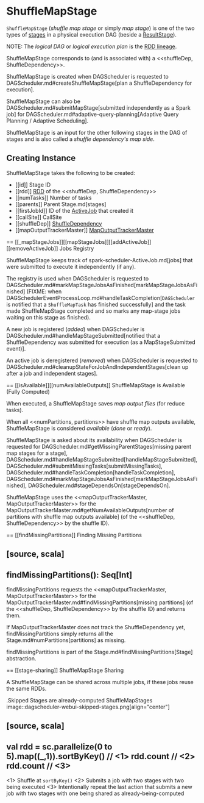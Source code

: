 # ShuffleMapStage

`ShuffleMapStage` (_shuffle map stage_ or simply _map stage_) is one of the two types of [stages](Stage.md) in a physical execution DAG (beside a [ResultStage](ResultStage.md)).

NOTE: The *logical DAG* or *logical execution plan* is the [RDD lineage](../rdd/spark-rdd-lineage.md).

ShuffleMapStage corresponds to (and is associated with) a <<shuffleDep, ShuffleDependency>>.

ShuffleMapStage is created when DAGScheduler is requested to DAGScheduler.md#createShuffleMapStage[plan a ShuffleDependency for execution].

ShuffleMapStage can also be DAGScheduler.md#submitMapStage[submitted independently as a Spark job] for DAGScheduler.md#adaptive-query-planning[Adaptive Query Planning / Adaptive Scheduling].

ShuffleMapStage is an input for the other following stages in the DAG of stages and is also called a *shuffle dependency's map side*.

## Creating Instance

ShuffleMapStage takes the following to be created:

* [[id]] Stage ID
* [[rdd]] [RDD](../rdd/ShuffleDependency.md#rdd) of the <<shuffleDep, ShuffleDependency>>
* [[numTasks]] Number of tasks
* [[parents]] Parent Stage.md[stages]
* [[firstJobId]] ID of the [ActiveJob](spark-scheduler-ActiveJob.md) that created it
* [[callSite]] CallSite
* [[shuffleDep]] [ShuffleDependency](../rdd/ShuffleDependency.md)
* [[mapOutputTrackerMaster]] [MapOutputTrackerMaster](MapOutputTrackerMaster.md)

== [[_mapStageJobs]][[mapStageJobs]][[addActiveJob]][[removeActiveJob]] Jobs Registry

ShuffleMapStage keeps track of spark-scheduler-ActiveJob.md[jobs] that were submitted to execute it independently (if any).

The registry is used when DAGScheduler is requested to DAGScheduler.md#markMapStageJobsAsFinished[markMapStageJobsAsFinished] (FIXME: when DAGSchedulerEventProcessLoop.md#handleTaskCompletion[`DAGScheduler` is notified that a `ShuffleMapTask` has finished successfully] and the task made ShuffleMapStage completed and so marks any map-stage jobs waiting on this stage as finished).

A new job is registered (_added_) when DAGScheduler is DAGScheduler.md#handleMapStageSubmitted[notified that a ShuffleDependency was submitted for execution (as a MapStageSubmitted event)].

An active job is deregistered (_removed_) when DAGScheduler is requested to DAGScheduler.md#cleanupStateForJobAndIndependentStages[clean up after a job and independent stages].

== [[isAvailable]][[numAvailableOutputs]] ShuffleMapStage is Available (Fully Computed)

When executed, a ShuffleMapStage saves *map output files* (for reduce tasks).

When all <<numPartitions, partitions>> have shuffle map outputs available, ShuffleMapStage is considered *available* (_done_ or _ready_).

ShuffleMapStage is asked about its availability when DAGScheduler is requested for DAGScheduler.md#getMissingParentStages[missing parent map stages for a stage], DAGScheduler.md#handleMapStageSubmitted[handleMapStageSubmitted], DAGScheduler.md#submitMissingTasks[submitMissingTasks], DAGScheduler.md#handleTaskCompletion[handleTaskCompletion], DAGScheduler.md#markMapStageJobsAsFinished[markMapStageJobsAsFinished], DAGScheduler.md#stageDependsOn[stageDependsOn].

ShuffleMapStage uses the <<mapOutputTrackerMaster, MapOutputTrackerMaster>> for the MapOutputTrackerMaster.md#getNumAvailableOutputs[number of partitions with shuffle map outputs available] (of the <<shuffleDep, ShuffleDependency>> by the shuffle ID).

== [[findMissingPartitions]] Finding Missing Partitions

[source, scala]
----
findMissingPartitions(): Seq[Int]
----

findMissingPartitions requests the <<mapOutputTrackerMaster, MapOutputTrackerMaster>> for the MapOutputTrackerMaster.md#findMissingPartitions[missing partitions] (of the <<shuffleDep, ShuffleDependency>> by the shuffle ID) and returns them.

If MapOutputTrackerMaster does not track the ShuffleDependency yet, findMissingPartitions simply returns all the Stage.md#numPartitions[partitions] as missing.

findMissingPartitions is part of the Stage.md#findMissingPartitions[Stage] abstraction.

== [[stage-sharing]] ShuffleMapStage Sharing

A ShuffleMapStage can be shared across multiple jobs, if these jobs reuse the same RDDs.

.Skipped Stages are already-computed ShuffleMapStages
image::dagscheduler-webui-skipped-stages.png[align="center"]

[source, scala]
----
val rdd = sc.parallelize(0 to 5).map((_,1)).sortByKey()  // <1>
rdd.count  // <2>
rdd.count  // <3>
----
<1> Shuffle at `sortByKey()`
<2> Submits a job with two stages with two being executed
<3> Intentionally repeat the last action that submits a new job with two stages with one being shared as already-being-computed
